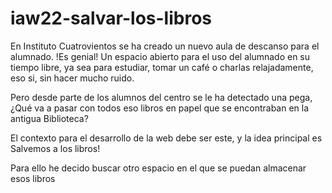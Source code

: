 # iaw22-salvar-los-libros

En Instituto Cuatrovientos se ha creado un nuevo aula de descanso para el alumnado. !Es genial! Un espacio abierto para el uso del alumnado en su tiempo libre, ya sea para estudiar, tomar un café o charlas relajadamente, eso si, sin hacer mucho ruido.

Pero desde parte de los alumnos del centro se le ha detectado una pega, ¿Qué va a pasar con todos eso libros en papel que se encontraban en la antigua Biblioteca?

El contexto para el desarrollo de la web debe ser este, y la idea principal es Salvemos a los libros!

Para ello he decido buscar otro espacio en el que se puedan almacenar esos libros

